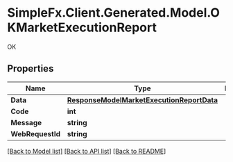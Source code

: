 # SimpleFx.Client.Generated.Model.OKMarketExecutionReport
OK
## Properties

Name | Type | Description | Notes
------------ | ------------- | ------------- | -------------
**Data** | [**ResponseModelMarketExecutionReportData**](ResponseModelMarketExecutionReportData.md) |  | [optional] 
**Code** | **int** |  | [optional] 
**Message** | **string** |  | [optional] 
**WebRequestId** | **string** |  | [optional] 

[[Back to Model list]](../README.md#documentation-for-models) [[Back to API list]](../README.md#documentation-for-api-endpoints) [[Back to README]](../README.md)

